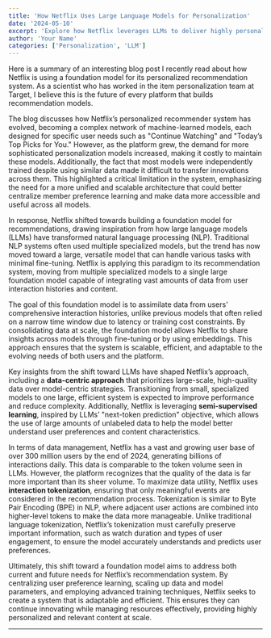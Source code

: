 ```yaml
---
title: 'How Netflix Uses Large Language Models for Personalization'
date: '2024-05-10'
excerpt: 'Explore how Netflix leverages LLMs to deliver highly personalized recommendations and user experiences.'
author: 'Your Name'
categories: ['Personalization', 'LLM']
---
```


Here is a summary of an interesting blog post I recently read about how Netflix is using a foundation model for its personalized recommendation system. As a scientist who has worked in the item personalization team at Target, I believe this is the future of every platform that builds recommendation models.

The blog discusses how Netflix’s personalized recommender system has evolved, becoming a complex network of machine-learned models, each designed for specific user needs such as "Continue Watching" and "Today’s Top Picks for You." However, as the platform grew, the demand for more sophisticated personalization models increased, making it costly to maintain these models. Additionally, the fact that most models were independently trained despite using similar data made it difficult to transfer innovations across them. This highlighted a critical limitation in the system, emphasizing the need for a more unified and scalable architecture that could better centralize member preference learning and make data more accessible and useful across all models.

In response, Netflix shifted towards building a foundation model for recommendations, drawing inspiration from how large language models (LLMs) have transformed natural language processing (NLP). Traditional NLP systems often used multiple specialized models, but the trend has now moved toward a large, versatile model that can handle various tasks with minimal fine-tuning. Netflix is applying this paradigm to its recommendation system, moving from multiple specialized models to a single large foundation model capable of integrating vast amounts of data from user interaction histories and content.

The goal of this foundation model is to assimilate data from users' comprehensive interaction histories, unlike previous models that often relied on a narrow time window due to latency or training cost constraints. By consolidating data at scale, the foundation model allows Netflix to share insights across models through fine-tuning or by using embeddings. This approach ensures that the system is scalable, efficient, and adaptable to the evolving needs of both users and the platform.

Key insights from the shift toward LLMs have shaped Netflix’s approach, including a **data-centric approach** that prioritizes large-scale, high-quality data over model-centric strategies. Transitioning from small, specialized models to one large, efficient system is expected to improve performance and reduce complexity. Additionally, Netflix is leveraging **semi-supervised learning**, inspired by LLMs’ "next-token prediction" objective, which allows the use of large amounts of unlabeled data to help the model better understand user preferences and content characteristics.

In terms of data management, Netflix has a vast and growing user base of over 300 million users by the end of 2024, generating billions of interactions daily. This data is comparable to the token volume seen in LLMs. However, the platform recognizes that the quality of the data is far more important than its sheer volume. To maximize data utility, Netflix uses **interaction tokenization**, ensuring that only meaningful events are considered in the recommendation process. Tokenization is similar to Byte Pair Encoding (BPE) in NLP, where adjacent user actions are combined into higher-level tokens to make the data more manageable. Unlike traditional language tokenization, Netflix’s tokenization must carefully preserve important information, such as watch duration and types of user engagement, to ensure the model accurately understands and predicts user preferences.

Ultimately, this shift toward a foundation model aims to address both current and future needs for Netflix’s recommendation system. By centralizing user preference learning, scaling up data and model parameters, and employing advanced training techniques, Netflix seeks to create a system that is adaptable and efficient. This ensures they can continue innovating while managing resources effectively, providing highly personalized and relevant content at scale.

---

